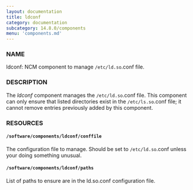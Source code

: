 ```yaml
---
layout: documentation
title: ldconf
category: documentation
subcategory: 14.8.0/components
menu: 'components.md'
---
```

### NAME

ldconf: NCM component to manage `/etc/ld.so`.conf file.

### DESCRIPTION

The _ldconf_ component manages the `/etc/ld.so`.conf file.  This
component can only ensure that listed directories exist in the
`/etc/ls.so`.conf file; it cannot remove entries previously added by
this component.

### RESOURCES

#### `/software/components/ldconf/conffile`

The configuration file to manage.  Should be set to `/etc/ld.so`.conf
unless your doing something unusual.

#### `/software/components/ldconf/paths`

List of paths to ensure are in the ld.so.conf configuration file.
